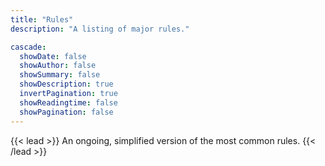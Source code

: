 ```yaml
---
title: "Rules"
description: "A listing of major rules."

cascade:
  showDate: false
  showAuthor: false
  showSummary: false
  showDescription: true
  invertPagination: true
  showReadingtime: false
  showPagination: false
---
```


{{< lead >}}
An ongoing, simplified version of the most common rules.
{{< /lead >}}
